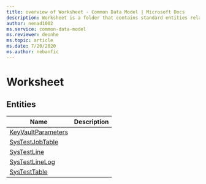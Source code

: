 ```yaml
---
title: overview of Worksheet - Common Data Model | Microsoft Docs
description: Worksheet is a folder that contains standard entities related to the Common Data Model.
author: nenad1002
ms.service: common-data-model
ms.reviewer: deonhe
ms.topic: article
ms.date: 7/20/2020
ms.author: nebanfic
---
```


# Worksheet


## Entities

|Name|Description|
|---|---|
|[KeyVaultParameters](KeyVaultParameters.md)||
|[SysTestJobTable](SysTestJobTable.md)||
|[SysTestLine](SysTestLine.md)||
|[SysTestLineLog](SysTestLineLog.md)||
|[SysTestTable](SysTestTable.md)||
